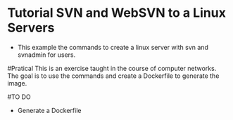 # Tutorial SVN and WebSVN to a Linux Servers
* This example the commands to create a linux server with svn and svnadmin for users.

#Pratical
This is an exercise taught in the course of computer networks. The goal is to use the commands and create a Dockerfile to generate the image.

#TO DO
* Generate a Dockerfile
